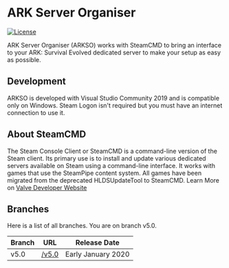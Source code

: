 # ARK Server Organiser
[![License](https://img.shields.io/github/license/CrackyStudio/arkso.svg)](https://github.com/CrackyStudio/arkso)

ARK Server Organiser (ARKSO) works with SteamCMD to bring an interface to your ARK: Survival Evolved dedicated server to make your setup as easy as possible.

## Development
ARKSO is developed with Visual Studio Community 2019 and is compatible only on Windows.
Steam Logon isn't required but you must have an internet connection to use it.

## About SteamCMD
The Steam Console Client or SteamCMD is a command-line version of the Steam client. Its primary use is to install and update various dedicated servers available on Steam using a command-line interface. It works with games that use the SteamPipe content system. All games have been migrated from the deprecated HLDSUpdateTool to SteamCMD. 
Learn More on [Valve Developer Website][VDW]

## Branches
Here is a list of all branches. You are on branch v5.0.

| Branch | URL | Release Date |
| ------ | ------ | ------ |
| v5.0 | [/v5.0][v5.0] | Early January 2020 |

[v5.0]: <https://github.com/CrackyStudio/arkso/tree/v5.0>
[VDW]: <https://developer.valvesoftware.com/wiki/SteamCMD>